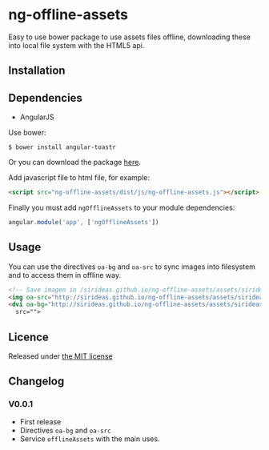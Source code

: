 # ng-offline-assets

Easy to use bower package to use assets files offline, downloading these into local file system with the HTML5 api.

## Installation

## Dependencies

* AngularJS

Use bower:

```
$ bower install angular-toastr
```

Or you can download the package [here](https://codeload.github.com/SirIdeas/ng-offline-assets/zip/master).

Add javascript file to html file, for example:

```html
<script src="ng-offline-assets/dist/js/ng-offline-assets.js"></script>
```

Finally you must add `ngOfflineAssets` to your module dependencies:

```javascript
angular.module('app', ['ngOfflineAssets'])
```

## Usage

You can use the directives `oa-bg` and `oa-src` to sync images into filesystem and to access them in offline way.

```html
<!-- Save imagen in /sirideas.github.io/ng-offline-assets/assets/sirideas.png -->
<img oa-src="http://sirideas.github.io/ng-offline-assets/assets/sirideas.png">
<dvi oa-bg="http://sirideas.github.io/ng-offline-assets/assets/sirideas.png">
  src="">
```

## Licence
Released under [the MIT license](https://github.com/SirIdeas/ng-offline-assets/blob/master/LICENSE)

## Changelog

### V0.0.1
* First release
* Directives `oa-bg` and `oa-src`
* Service `offlineAssets` with the main uses.


